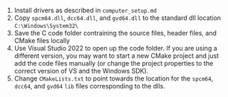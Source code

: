 1. Install drivers as described in `computer_setup.md`
2. Copy `spcm64.dll`, `dcc64.dll`, and `gvd64.dll` to the standard dll location `C:\Windows\System32\`
3. Save the C code folder contraining the source files, header files, and CMake files locally
4. Use Visual Studio 2022 to open up the code folder. If you are using a different version, you may want to start a new CMake project and just add the code files manually (or change the project properties to the correct version of VS and the Windows SDK).
5. Change `CMakeLists.txt` to point towards the location for the `spcm64`, `dcc64`, and `gvd64` `lib` files corresponding to the dlls.
